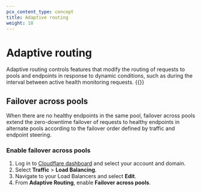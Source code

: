 ```yaml
---
pcx_content_type: concept
title: Adaptive routing
weight: 18
---
```


# Adaptive routing

Adaptive routing controls features that modify the routing of requests to pools and endpoints in response to dynamic conditions, such as during the interval between active health monitoring requests. {{<render file="_zero-downtime-failover-retry-on-error.md" productFolder="fundamentals">}}

## Failover across pools

When there are no healthy endpoints in the same pool, failover across pools extend the zero-downtime failover of requests to healthy endpoints in alternate pools according to the failover order defined by traffic and endpoint steering.

### Enable failover across pools

1. Log in to [Cloudflare dashboard](https://dash.cloudflare.com/) and select your account and domain.
2. Select **Traffic** > **Load Balancing**.
3. Navigate to your Load Balancers and select **Edit**.
4. From **Adaptive Routing**, enable **Failover across pools**.